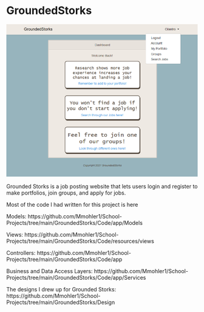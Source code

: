 # GroundedStorks

![Image of Grounded Storks](https://github.com/Mmohler1/School-Projects/blob/main/GroundedStorks/Design/Screenshot/GS-1.PNG)
<p>Grounded Storks is a job posting website that lets users login and register to make portfolios, join groups, and apply for jobs. 
</p>

<p>Most of the code I had written for this project is here</p>
<p>Models: https://github.com/Mmohler1/School-Projects/tree/main/GroundedStorks/Code/app/Models </p>
<p>Views: https://github.com/Mmohler1/School-Projects/tree/main/GroundedStorks/Code/resources/views </p>
<p>Controllers: https://github.com/Mmohler1/School-Projects/tree/main/GroundedStorks/Code/app </p>
<p>Business and Data Access Layers: https://github.com/Mmohler1/School-Projects/tree/main/GroundedStorks/Code/app/Services </p>

<p>The designs I drew up for Grounded Storks: https://github.com/Mmohler1/School-Projects/tree/main/GroundedStorks/Design </p>
